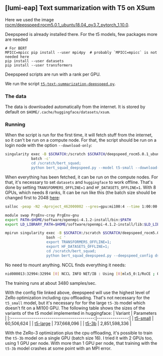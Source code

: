 ## [lumi-eap] Text summarization with T5 on XSum

Here we used the image [rocm/deepspeed:rocm5.0.1_ubuntu18.04_py3.7_pytorch_1.10.0](https://hub.docker.com/layers/deepspeed/rocm/deepspeed/rocm5.0.1_ubuntu18.04_py3.7_pytorch_1.10.0/images/sha256-69798ed9488ae84a47ce256196953c74de1fdf75e75854d72b9afa27143a3129?context=explore).

Deepspeed is already installed there. For the t5 models, few packages more are needed
```
# For BERT
MPICC=mpicc pip install --user mpi4py  # probably `MPICC=mpicc` is not needed here
pip install --user datasets
pip install --user transformers
```

Deepspeed scripts are run with a rank per GPU.

We run the script [`t5-text-summarization-deepspeed.py`](https://github.com/eth-cscs/pytorch-training/blob/master/t5_xsum/t5-text-summarization-deepspeed.py).

### The data
The data is downloaded automatically from the internet. It is stored by default on `$HOME/.cache/huggingface/datasets/xsum`.

### Running
When the script is run for the first time, it will fetch stuff from the internet, so it can't be run on a compute node.
For that, the script should be run on a login node with the option `--download-only`:
```bash
singularity exec -B $SCRATCH:/scratch $SCRATCH/deepspeed_rocm5.0.1_ubuntu18.04_py3.7_pytorch_1.10.0.sif \
            batch -c'
            cd /scratch/bert_squad;
            python bert_squad_deepspeed.py --model t5-small --download-only'
```

When everything has been fetched, it can be run on the compute nodes.
For that, it's necessary to set `datasets` and `huggingface` to work offline.
That's done by setting `TRANSFORMERS_OFFLINE=1` and `HF_DATASETS_OFFLINE=1`.
With 8 GPUs, which needs 8 ranks, It can be run like this
(the batch size should be changed first to 2048 [here](https://github.com/eth-cscs/pytorch-training/blob/master/t5_xsum/ds_config.json):
```bash
salloc -peap -N2 -Aproject_462000002 --gres=gpu:mi100:4 --time 1:00:00 --ntasks-per-node=4

module swap PrgEnv-cray PrgEnv-gnu
export PATH=$HOME/software/openmpi-4.1.2-install/bin:$PATH
export LD_LIBRARY_PATH=$HOME/software/openmpi-4.1.2-install/lib:$LD_LIBRARY_PATH

mpirun singularity exec -B $SCRATCH:/scratch $SCRATCH/deepspeed_rocm5.0.1_ubuntu18.04_py3.7_pytorch_1.10.0.sif \
                   bash -c '
                   export TRANSFORMERS_OFFLINE=1;
                   export HF_DATASETS_OFFLINE=1;
                   cd /scratch/bert_squad;
                   python bert_squad_deepspeed.py --deepspeed_config ds_config.json --model t5-small'
```
No need to mount anything. NCCL finds everything it needs:
```bash
nid000013:32994:32994 [0] NCCL INFO NET/IB : Using [0]mlx5_0:1/RoCE ; OOB nmn0:10.252.1.67<0>
```
The training runs at about 3480 samples/sec.

With the config file linked above, deepspeed will use the highest level of ZeRo optimization including cpu offloading.
That's not necessary for the `t5_small` model, but it's necessary for for the large `t5-3b` model which doesn't fit on a MI100 GPU. 
The following table shows the sizes of the variants of the t5 model implemented in huggingface:
| Variant                                     |   Parameters    |
|:-------------------------------------------:|----------------:|
| [t5-small](https://huggingface.co/t5-small) |    60,506,624   | 
| [t5-large](https://huggingface.co/t5-large) |   737,668,096   | 
| [t5-3b](https://huggingface.co/t5-3b)       | 2,851,598,336   | 

 With the ZeRo-3 optimization plus the cpu offloading, it's possible to train the `t5-3b` model on a single GPU (batch size 16).
 I tried it with 2 GPUs too, using 1 GPU per node. With more than 1 GPU per node, that training with the `t5-3b` model crashes at some
 point with an MPI error.
